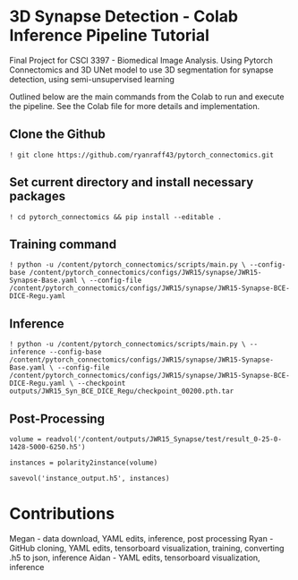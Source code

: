 # 3D Synapse Detection - Colab Inference Pipeline Tutorial
Final Project for CSCI 3397 - Biomedical Image Analysis. Using Pytorch Connectomics and 3D UNet model to use 3D segmentation for synapse detection, using semi-unsupervised learning

Outlined below are the main commands from the Colab to run and execute the pipeline. See the Colab file for more details and implementation.

## Clone the Github
`! git clone https://github.com/ryanraff43/pytorch_connectomics.git`

## Set current directory and install necessary packages
`! cd pytorch_connectomics && pip install --editable .`

## Training command

`! python -u /content/pytorch_connectomics/scripts/main.py \
--config-base /content/pytorch_connectomics/configs/JWR15/synapse/JWR15-Synapse-Base.yaml \
--config-file /content/pytorch_connectomics/configs/JWR15/synapse/JWR15-Synapse-BCE-DICE-Regu.yaml`

## Inference

`! python -u /content/pytorch_connectomics/scripts/main.py \
--inference --config-base /content/pytorch_connectomics/configs/JWR15/synapse/JWR15-Synapse-Base.yaml \
--config-file /content/pytorch_connectomics/configs/JWR15/synapse/JWR15-Synapse-BCE-DICE-Regu.yaml \
--checkpoint outputs/JWR15_Syn_BCE_DICE_Regu/checkpoint_00200.pth.tar`

## Post-Processing 

`volume = readvol('/content/outputs/JWR15_Synapse/test/result_0-25-0-1428-5000-6250.h5')`

`instances = polarity2instance(volume)`

`savevol('instance_output.h5', instances)
`
# Contributions

Megan - data download, YAML edits, inference, post processing
Ryan - GitHub cloning, YAML edits, tensorboard visualization, training, converting .h5 to json, inference
Aidan - YAML edits, tensorboard visualization, inference


